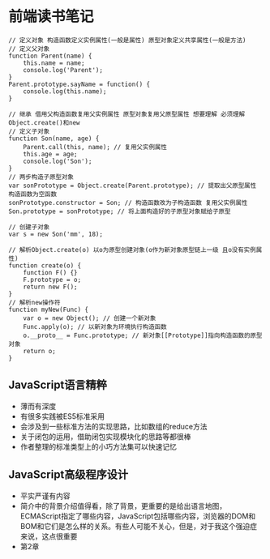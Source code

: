 # 前端读书笔记

```
// 定义对象 构造函数定义实例属性(一般是属性) 原型对象定义共享属性(一般是方法)
// 定义父对象
function Parent(name) {
	this.name = name;
	console.log('Parent');
}
Parent.prototype.sayName = function() {
	console.log(this.name);
}

// 继承 借用父构造函数复用父实例属性 原型对象复用父原型属性 想要理解 必须理解Object.create()和new
// 定义子对象
function Son(name, age) {
	Parent.call(this, name); // 复用父实例属性
	this.age = age;
	console.log('Son');
}
// 两步构造子原型对象
var sonPrototype = Object.create(Parent.prototype); // 提取出父原型属性 构造函数为空函数
sonPrototype.constructor = Son; // 构造函数改为子构造函数 复用父实例属性
Son.prototype = sonPrototype; // 将上面构造好的子原型对象赋给子原型

// 创建子对象
var s = new Son('mm', 18);

// 解析Object.create(o) 以o为原型创建对象(o作为新对象原型链上一级 且o没有实例属性)
function create(o) {
	function F() {}
	F.prototype = o;
	return new F();
}
// 解析new操作符
function myNew(Func) {
	var o = new Object(); // 创建一个新对象
	Func.apply(o); // 以新对象为环境执行构造函数
	o.__proto__ = Func.prototype; // 新对象[[Prototype]]指向构造函数的原型对象
	return o;
}
```

## JavaScript语言精粹
- 薄而有深度
- 有很多实践被ES5标准采用
- 会涉及到一些标准方法的实现思路，比如数组的reduce方法
- 关于闭包的运用，借助闭包实现模块化的思路等都很棒
- 作者整理的标准类型上的小巧方法集可以快速记忆

## JavaScript高级程序设计
- 平实严谨有内容
- 简介中的背景介绍值得看，除了背景，更重要的是给出语言地图，ECMAScript指定了哪些内容，JavaScript包括哪些内容，浏览器的DOM和BOM和它们是怎么样的关系。有些人可能不关心，但是，对于我这个强迫症来说，这点很重要
- 第2章 <script>标签在html中该怎么放？需要重点看
- 第3章和第5章 讲的是基本类型的方法和引用类型的方法，比语言精粹中的小巧方法集详细。基础好可跳过
- 第4章 作用域和垃圾清除 需要重点看
- 第6章 主要讲了两个部分，创建对象和如何实现继承，需要细细品味 极其精彩，代码放在extends.js和createObject.js
- 第7章 讲函数 最重要的概念是作用域链[[Scope]] 加上JS的GC，返回函数为什么能实现闭包通过作用域链一目了然。后面讲了如何实现块级作用域，私有变量，模块等 都是建立在作用域链上的。
- 第8章 BOM window和框架 top parent self 要好好理解 然后是location获取search 最后是navigator来检测浏览器。做大致了解即可。
- 第9章 客户端检测 讲了能力检测 怪癖/Bug检测 用户代理检测(检测渲染引擎 浏览器等) 原则是确定浏览器是否具有某能力比用得什么代理更加有用。
- 第10章 DOM 讲了基本的使用JS操作DOM的方法 document element节点如何操作节点属性和文本是重点 还讲了动态脚本和样式的两种实现方法 基础好可跳过。 这一章有个必须理解的概念，通过childNodes attribute等返回的这类集合属性，在访问它们的时候才去查询DOM树，因此会动态更新，然而也会带来性能问题。
- 第11章 DOM扩展 主要理解选择器APIquerySelector/All 和H5规定的很多规范 getElementByClassName innerHTML outerHtml已经这这类方法的性能问题 还有一个问题就是DOM中的空白文本节点，元素遍历提供了nodelist来获取忽略它们的对象
- 第12章 DOM2和DOM3 xmlns命令空间的概念不知道有什么用 但是DOM2样式操作属于必会的内容 内联style属性用元素节点的style对象操作(样式表的计算属性用window.getComputedStyle()获取 只读) style标签样式和link标签引入的样式用document.styleSheet[0].cssRule[0].style操作 元素大小offset client scroll这三个代表的偏移位置和大小 DOM2提供了遍历文档的 document.createTreeWalker和一个简单版 关于范围的选择 我个人的看法是没必要掌握 大可以构建更好的HTML然后操作元素节点来做。
- 第13章 事件 也是重中之重 
	* 事件流：捕获流->事件处理程序/监听器->冒泡流
	* 事件处理程序会自动获得event和this event代表事件 this指向促发事件的元素
	* 如何添加事件处理程序
		+ HTML事件处理程序： onclick属性
		+ DOM0级事件处理程序： 元素节点.onclick/*也可以用[]来访问*/ = function() {} 冒泡阶段
		+ DOM2级事件处理程序： 元素节点.addEventListener('onclick', function(){}, false) true为捕获阶段 false为冒泡阶段 removeEventListener('onclick', handler, false); 匿名处理函数删除不掉
		+ IE8之前的事件处理程序：元素节点.attachEvent('click', function(){}) 冒泡阶段
	* 事件对象event
	* 事件类型
		+ load unload
		+ 焦点事件 focus blur focusin focusout
		+ 鼠标事件 鼠标位置 clientX/Y pageX/Y screenX/Y
		+ 键盘事件 keydown keypress/textInput keyup 通过event.keyCode/charCode获取按下的键
		+ 另外要清楚 删除节点，插入节点这种事件也可以监听
		+ HTML5事件 contentmenu事件实现自定义右键菜单 DOMContentLoaded精确到DOM树加载完成 readystatechange+readyState(window, script, css才有)模拟DOMContentLoaded
		+ 设备事件 横竖屏 重力感应方向 不是特别重要 当然如果开发移动端游戏很重要
		+ 触摸和手势事件 touchstart touchmove touchend 属性 touches[] targetTouchs[] changeTouches[]
			- 1.touches：当前位于屏幕上的所有手指的一个列表。
			- 2.targetTouches：位于当前DOM元素上的手指的一个列表。
			- 3.changedTouches：触发当前事件的手指的一个列表。
	* 内存和性能 大量是事件处理程序会占用大量内存 可以采用事件委托来减少事件处理程序的数量 并且在一个事件不需要后或者对应的元素被删除后 手工删除事件处理函数
- 第14章 讲表单对于表单 我个人兴致不高 不过后面的富文本倒是很有意思 尝试了一下发现使用img点击去调用execCommand方法才行 使用div的话 会自动清空编辑区的选择
- 第15章 Canvas绘图 这个很有意思 之前python的海归绘图就很喜欢 Canvas比起它强大得多 代码放在canvas2d 关于3d绘图webgl还是需要更专业的书籍
- 第16章 HTML5一些新API 拖放事件(dataTransfer)。 媒体元素，音视频 自定义播放器很简单，因为这两个元素定义了很多属性以及方法来对此提供支持。 ajax之后前进后退基本废了，h5的状态管理可以在不重新加载页面的情况下改变URL。
- 第17章 调试和错误处理 毕竟是经典，调试技巧都比较老了，看一下错误类型还有实现服务器日志的思路即可。
- 第18，19章都是讲的XML 我跳过了
- 第20章 JSON ES5规定了原生JSON对象 序列化JSON.stringify(jsobj, replacer, 4) 反序列化JSON.parse(jsonstr, reviver) 第二个参数都是函数 两个参数为key, value。 另外要理解序列化的顺序
	* 调用toJSON()返回对象 没有该方法 直接返回原对象
	* 过滤	参数2
	* 序列化
	* 格式化 参数3
- 第21章 Ajax 非常重要，XHR对象的使用流程(异步onreadystate事件) 如何指定请求头和相应类型
	* FormData 使用Ajax序列化表单数据的XHR2级规范(可以自己实现)
	* timeout和ontimeout 指定超时，原理也很简单
	* 指定响应类型 overrideMimeType()
	* 还提出了监控进度的事件 loadstart progress load/error/abort loadend
	- 再接着就是跨域资源共享 理解其基本思想: Origin 请求头和 Access-Control-Allow-Origin匹配
		- XDR
		- XHR 原生支持 使用绝对URL就是跨域请求 相对URL就是同域请求
		- Preflighted Requests
		- withCredentials发送带cookie HTTP认证 客户端SSL证明的请求
		- 图像ping
		- JSONP 原理
	- Comet 长轮询 流
		- 服务器发送事件 SSE 服务器向客户端推送数据的单向连接
		- Web Sockets	服务器和客户端的全双工通信
	- 安全
		- 未被授权系统有权访问某个资源的情况 称为CSRF跨站请求伪造
- 第22章 高级技巧 这一章有很多有意思的问题 值得看
	* Object.prototype.toString.call(value) 检查value对象的[object [[class]]]
	* 惰性载入函数
		- 在第一次能力检测后覆盖原函数
		- 根据能力检测返回不同的函数
	* 函数绑定 Function.bind 如何是实现的 非常简单
	* 函数柯里化的通用方式 也非常简单 就是创建一个原函数固定一些参数的版本
	* 防篡改对象 不可扩展Object.preventExtensions() 密封Object.seal() 冻结Object.freeze()
	* 定时器 setTimeout实现循环任务 长时间任务通过定时器去分块执行 函数节流降低调用频率
	* 自定义事件 myevent.html
	* 拖放 mydrag.html
- 第23章 离线应用和客户端存储
	* 离线应用是指html的manifest属性 指定描述文件 指明哪些js css文件需要缓存 扩展名为.appcache
	* 客户端存储技术 掌握3种即可
		- cookie
		- web storage的 sessionStorage和localStorage
		- IndexedDB 类似SQL数据库